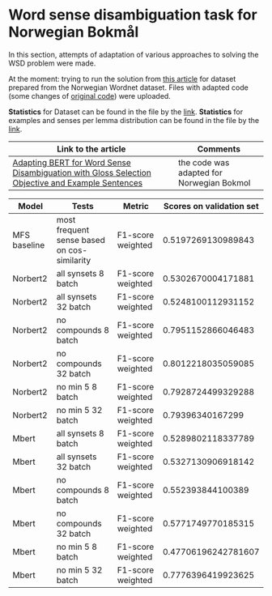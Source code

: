 # Word sense disambiguation task for Norwegian Bokmål

In this section, attempts of adaptation of various approaches to solving the WSD problem were made.


At the moment: trying to run the solution from [this article](https://arxiv.org/pdf/2009.11795.pdf) for dataset prepared from the Norwegian Wordnet dataset. Files with adapted code (some changes of [original code](https://github.com/BPYap/BERT-WSD)) were uploaded.



**Statistics** for Dataset can be found in the file by the [link](https://colab.research.google.com/drive/1GIfCwGhKFSmQCa9P_EAx1uL7xzNTTjW0?usp=sharing). 
**Statistics** for examples and senses per lemma distribution can be found in the file by the [link](https://colab.research.google.com/drive/1Us58GmotndH6L9GufLl46EeIkfcLE9ek?usp=sharing). 





Link to the article|Comments|
|---|---|
[Adapting BERT for Word Sense Disambiguation with Gloss Selection Objective and Example Sentences](https://github.com/BPYap/BERT-WSD) | the code was adapted for Norwegian Bokmol|


Model|Tests|Metric|Scores on validation set
|---|---|---|---|
MFS baseline	|most frequent sense based on cos-similarity	|F1-score weighted |0.5197269130989843
Norbert2	|all synsets 8 batch	|F1-score weighted |0.5302670004171881
Norbert2	|all synsets 32 batch	|F1-score weighted|0.5248100112931152
Norbert2	|no compounds 8 batch	|F1-score weighted|0.7951152866046483
Norbert2	|no compounds 32 batch	|F1-score weighted|0.8012218035059085
Norbert2	|no min 5 8 batch	|F1-score weighted|0.7928724499329288
Norbert2	|no min 5 32 batch |F1-score weighted	|0.79396340167299
Mbert	|all synsets 8 batch |F1-score weighted	|0.5289802118337789
Mbert	|all synsets 32 batch	|F1-score weighted|0.5327130906918142
Mbert	|no compounds 8 batch	|F1-score weighted|0.552393844100389
Mbert	|no compounds 32 batch|F1-score weighted|	 0.5771749770185315
Mbert	|no min 5 8 batch	|F1-score weighted| 0.47706196242781607
Mbert	|no min 5 32 batch |F1-score weighted|	0.7776396419923625
